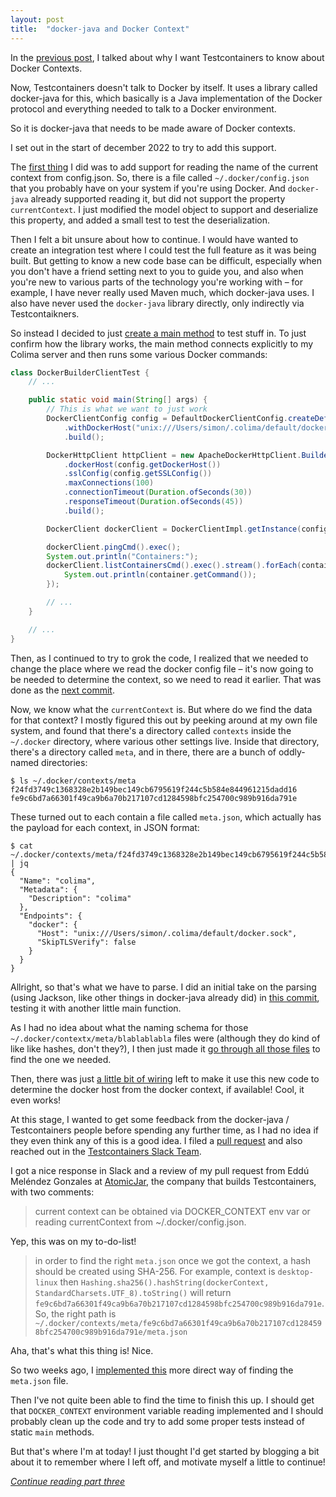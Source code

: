 ```yaml
---
layout: post
title:  "docker-java and Docker Context"
---
```

In the [previous post](/2023/01/30/test-containers-and-colima.html), I talked about why I want Testcontainers to know about Docker Contexts.  

Now, Testcontainers doesn't talk to Docker by itself. It uses a library called docker-java for this, which basically is a Java implementation of the Docker protocol and everything needed to talk to a Docker environment. 

So it is docker-java that needs to be made aware of Docker contexts. 

I set out in the start of december 2022 to try to add this support. 

The [first thing](https://github.com/docker-java/docker-java/pull/2036/commits/54c41f5327c3f78b17dd56e6f7aa958382f7c0ec) I did was to add support for reading the name of the current context from config.json. So, there is a file called `~/.docker/config.json` that you probably have on your system if you're using Docker. And `docker-java` already supported reading it, but did not support the property `currentContext`. I just modified the model object to support and deserialize this property, and added a small test to test the deserialization.

Then I felt a bit unsure about how to continue. I would have wanted to create an integration test where I could test the full feature as it was being built. But getting to know a new code base can be difficult, especially when you don't have a friend setting next to you to guide you, and also when you're new to various parts of the technology you're working with – for example, I have never really used Maven much, which docker-java uses. I also have never used the `docker-java` library directly, only indirectly via Testcontaikners.

So instead I decided to just [create a main method](https://github.com/docker-java/docker-java/pull/2036/commits/c303d71414d2e674510abbd5a828dddcff92a989) to test stuff in.   To just confirm how the library works, the main method connects explicitly to my Colima server and then runs some various Docker commands:

```java
class DockerBuilderClientTest {
    // ...

    public static void main(String[] args) {
        // This is what we want to just work
        DockerClientConfig config = DefaultDockerClientConfig.createDefaultConfigBuilder()
            .withDockerHost("unix:///Users/simon/.colima/default/docker.sock")
            .build();

        DockerHttpClient httpClient = new ApacheDockerHttpClient.Builder()
            .dockerHost(config.getDockerHost())
            .sslConfig(config.getSSLConfig())
            .maxConnections(100)
            .connectionTimeout(Duration.ofSeconds(30))
            .responseTimeout(Duration.ofSeconds(45))
            .build();

        DockerClient dockerClient = DockerClientImpl.getInstance(config, httpClient);

        dockerClient.pingCmd().exec();
        System.out.println("Containers:");
        dockerClient.listContainersCmd().exec().stream().forEach(container -> {
            System.out.println(container.getCommand());
        });

        // ...
    }

    // ...
}
```

Then, as I continued to try to grok the code, I realized that we needed to change the place where we read the docker config file – it's now going to be needed to determine the context, so we need to read it earlier. That was done as the [next commit](https://github.com/docker-java/docker-java/pull/2036/commits/d4963d2ceac6affe1298e719ad78220d5bb09860).   

Now, we know what the `currentContext` is. But where do we find the data for that context? I mostly figured this out by peeking around at my own file system, and found that there's a directory called `contexts` inside the `~/.docker` directory, where various other settings live. Inside that directory, there's a directory called `meta`, and in there, there are a bunch of oddly-named directories:

```shell
$ ls ~/.docker/contexts/meta
f24fd3749c1368328e2b149bec149cb6795619f244c5b584e844961215dadd16
fe9c6bd7a66301f49ca9b6a70b217107cd1284598bfc254700c989b916da791e
```

These turned out to each contain a file called `meta.json`, which actually has the payload for each context, in JSON format:
```shell
$ cat ~/.docker/contexts/meta/f24fd3749c1368328e2b149bec149cb6795619f244c5b584e844961215dadd16/meta.json | jq
{
  "Name": "colima",
  "Metadata": {
    "Description": "colima"
  },
  "Endpoints": {
    "docker": {
      "Host": "unix:///Users/simon/.colima/default/docker.sock",
      "SkipTLSVerify": false
    }
  }
}
```

Allright, so that's what we have to parse. I did an initial take on the parsing (using Jackson, like other things in docker-java already did) in [this commit](https://github.com/docker-java/docker-java/pull/2036/commits/bab79a3377c0bdd2e396dbf40d9211b8715a0913), testing it with another little main function.

As I had no idea about what the naming schema for those `~/.docker/contextx/meta/blablablabla` files were (although they do kind of like like hashes, don't they?), I then just made it [go through all those files](https://github.com/docker-java/docker-java/pull/2036/commits/bc952ec7f9d8baab5cde056102578fe9c32d97e3) to find the one we needed.

Then, there was just [a little bit of wiring](https://github.com/docker-java/docker-java/pull/2036/commits/de12bf8998f9dd59fadaa9a7676e241cc175d55b) left to make it use this new code to determine the docker host from the docker context, if available! Cool, it even works!

At this stage, I wanted to get some feedback from the docker-java / Testcontainers people before spending any further time, as I had no idea if they even think any of this is a good idea. I filed a [pull request](https://github.com/docker-java/docker-java/pull/2036) and also reached out in the [Testcontainers Slack Team](https://slack.testcontainers.org/). 

I got a nice response in Slack and a review of my pull request from Eddú Meléndez Gonzales at [AtomicJar](https://www.atomicjar.com/), the company that builds Testcontainers, with two comments:

> current context can be obtained via DOCKER_CONTEXT env var or reading currentContext from ~/.docker/config.json.

Yep, this was on my to-do-list!

> in order to find the right `meta.json` once we got the context, a hash should be created using SHA-256. For example, context is `desktop-linux` then `Hashing.sha256().hashString(dockerContext, StandardCharsets.UTF_8).toString()` will return `fe9c6bd7a66301f49ca9b6a70b217107cd1284598bfc254700c989b916da791e`. So, the right path is `~/.docker/contexts/meta/fe9c6bd7a66301f49ca9b6a70b217107cd1284598bfc254700c989b916da791e/meta.json`

Aha, that's what this thing is! Nice.

So two weeks ago, I [implemented this](https://github.com/docker-java/docker-java/pull/2036/commits/f700d506dd401fb8853e2ed7df17aca1391bf499) more direct way of finding the `meta.json` file. 

Then I've not quite been able to find the time to finish this up. I should get that `DOCKER_CONTEXT` environment variable reading implemented and I should probably clean up the code and try to add some proper tests instead of static `main` methods.

But that's where I'm at today! I just thought I'd get started by blogging a bit about it to remember where I left off, and motivate myself a little to continue! 

_[Continue reading part three](/2023/02/01/submitting-a-bug-to-testcontainers.html)_
